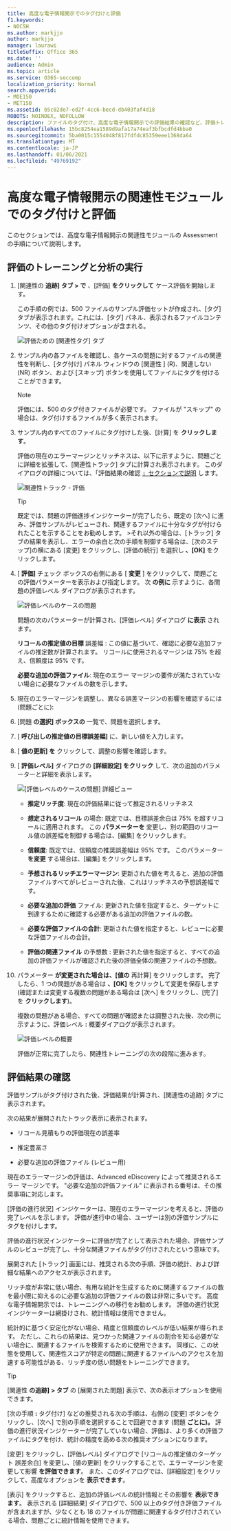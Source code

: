 ```yaml
---
title: 高度な電子情報開示でのタグ付けと評価
f1.keywords:
- NOCSH
ms.author: markjjo
author: markjjo
manager: laurawi
titleSuffix: Office 365
ms.date: ''
audience: Admin
ms.topic: article
ms.service: O365-seccomp
localization_priority: Normal
search.appverid:
- MOE150
- MET150
ms.assetid: b5c82de7-ed2f-4cc6-becd-db403faf4d18
ROBOTS: NOINDEX, NOFOLLOW
description: ファイルのタグ付け、高度な電子情報開示での評価結果の確認など、評価トレーニングを実行する手順を確認します。
ms.openlocfilehash: 15bc8254ea1589d9afa17a74eaf3bfbcdfd4bba0
ms.sourcegitcommit: 5ba0015c1554048f817fdfdc85359eee1368da64
ms.translationtype: MT
ms.contentlocale: ja-JP
ms.lasthandoff: 01/06/2021
ms.locfileid: "49769192"
---
```

# <a name="tagging-and-assessment-in-the-relevance-module-in-advanced-ediscovery"></a>高度な電子情報開示の関連性モジュールでのタグ付けと評価
  
このセクションでは、高度な電子情報開示の関連性モジュールの Assessment の手順について説明します。
  
## <a name="performing-assessment-training-and-analysis"></a>評価のトレーニングと分析の実行

1. [関連性の **追跡] タブ \> で** 、[評価] **をクリックして** ケース評価を開始します。

    この手順の例では、500 ファイルのサンプル評価セットが作成され、[タグ]タブが表示されます。これには、[タグ] パネル、表示されるファイルコンテンツ、その他のタグ付けオプションが含まれる。 

    ![評価ための [関連性タグ] タブ](../media/c8acf891-b1cd-4344-816c-eabb8cbbe742.png)
  
2. サンプル内の各ファイルを確認し、各ケースの問題に対するファイルの関連性を判断し、[タグ付け] パネル ウィンドウの [関連性 ] (R)、関連しない (NR) ボタン、および [スキップ] ボタンを使用してファイルにタグを付けることができます。  

    > [!NOTE]
    >  評価には、500 のタグ付きファイルが必要です。 ファイルが "スキップ" の場合は、タグ付けするファイルが多く表示されます。 
  
3. サンプル内のすべてのファイルにタグ付けした後、[計算] を **クリックします**。

    評価の現在のエラーマージンとリッチネスは、以下に示すように、問題ごとに詳細を拡張して、[関連性トラック] タブに計算され表示されます。 このダイアログの詳細については、「評価結果の確認 [」セクションで説明](#reviewing-assessment-results) します。

    ![関連性トラック - 評価](../media/da911ba5-8678-40d6-9ad5-fd0b058355c1.png)
  
    > [!TIP]
    > 既定では、問題の評価進捗インジケーターが完了したら、既定の [次へ] に進み、評価サンプルがレビューされ、関連するファイルに十分なタグが付けられたことを示することをお勧めします。 >それ以外の場合は、[トラック] タブの結果を表示し、エラーの余白と次の手順を制御する場合は、[次のステップ]の横にある [変更] をクリックし、[評価の続行] を選択し **、[OK]** をクリックします。  
  
4. [ **評価]** チェック ボックスの右側にある [ **変更** ] をクリックして、問題ごとの評価パラメーターを表示および指定します。 次 **の例に** 示すように、各問題の評価レベル ダイアログが表示されます。 

    ![評価レベルのケースの問題](../media/b7113fef-d125-4617-ae1b-c9eb0bf79aec.png)
  
    問題の次のパラメーターが計算され、[評価レベル] ダイアログ **に表示** されます。 

    **リコールの推定値の目標** 誤差幅 : この値に基づいて、確認に必要な追加ファイルの推定数が計算されます。 リコールに使用されるマージンは 75% を超え、信頼度は 95% です。

    **必要な追加の評価ファイル**: 現在のエラー マージンの要件が満たされていない場合に必要なファイルの数を示します。 

5. 現在のエラーマージンを調整し、異なる誤差マージンの影響を確認するには (問題ごとに):

6. [問題 **の選択] ボックスの** 一覧で、問題を選択します。 

7. [ **呼び出しの推定値の目標誤差幅]** に、新しい値を入力します。

8. [ **値の更新] を** クリックして、調整の影響を確認します。 

9. [ **評価レベル]** ダイアログの **[詳細設定] をクリック** して、次の追加のパラメーターと詳細を表示します。 

    ![[評価レベルのケースの問題] 詳細ビュー](../media/577d7e0e-95df-48c2-9dec-bdeab5e801d8.png)
  
    - **推定リッチ度**: 現在の評価結果に従って推定されるリッチネス

    - **想定されるリコール** の場合: 既定では、目標誤差余白は 75% を超すリコールに適用されます。 この **パラメーターを** 変更し、別の範囲のリコール値の誤差幅を制御する場合は、[編集] をクリックします。 

    - **信頼度**: 既定では、信頼度の推奨誤差幅は 95% です。 このパラメーター **を変更** する場合は、[編集] をクリックします。

    - **予想されるリッチエラーマージン**: 更新された値を考えると、追加の評価ファイルすべてがレビューされた後、これはリッチネスの予想誤差幅です。

    - **必要な追加の評価** ファイル: 更新された値を指定すると、ターゲットに到達するために確認する必要がある追加の評価ファイルの数。

    - **必要な評価ファイルの合計**: 更新された値を指定すると、レビューに必要な評価ファイルの合計。

    - **評価の関連ファイル** の予想数 : 更新された値を指定すると、すべての追加の評価ファイルが確認された後の評価全体の関連ファイルの予想数。

10. パラメーター **が変更された場合は、[値の** 再計算] をクリックします。 完了したら、1 つの問題がある場合は **、[OK]** をクリックして変更を保存します (確認または変更する複数の問題がある場合は [次へ] をクリックし、[完了] を **クリックします**)。 

    複数の問題がある場合、すべての問題が確認または調整された後、次の例に示すように、評価レベル **:** 概要ダイアログが表示されます。 

    ![評価レベルの概要](../media/4997b46d-10a5-4abc-b3b2-7b75a370eb9e.png)
  
    評価が正常に完了したら、関連性トレーニングの次の段階に進みます。

## <a name="reviewing-assessment-results"></a>評価結果の確認

評価サンプルがタグ付けされた後、評価結果が計算され、[関連性の追跡] タブに表示されます。
  
次の結果が展開されたトラック表示に表示されます。
  
- リコール見積もりの評価現在の誤差率

- 推定豊富さ

- 必要な追加の評価ファイル (レビュー用)

現在のエラーマージンの評価は、Advanced eDiscovery によって推奨されるエラー マージンです。 "必要な追加の評価ファイル" に表示される番号は、その推奨事項に対応します。
  
[評価の進行状況] インジケーターは、現在のエラーマージンを考えると、評価の完了レベルを示します。 評価が進行中の場合、ユーザーは別の評価サンプルにタグを付けします。
  
評価の進行状況インジケーターに評価が完了として表示された場合、評価サンプルのレビューが完了し、十分な関連ファイルがタグ付けされたという意味です。 
  
展開された [トラック] 画面には、推奨される次の手順、評価の統計、および詳細な結果へのアクセスが表示されます。
  
リッチ度が非常に低い場合、有用な統計を生成するために関連するファイルの数を最小限に抑えるのに必要な追加の評価ファイルの数は非常に多いです。 高度な電子情報開示では、トレーニングへの移行をお勧めします。 評価の進行状況インジケーターは網掛けされ、統計情報は使用できません。
  
統計的に基づく安定化がない場合、精度と信頼度のレベルが低い結果が得られます。 ただし、これらの結果は、見つかった関連ファイルの割合を知る必要がない場合に、関連するファイルを検索するために使用できます。 同様に、この状態を使用して、関連性スコアが特定の問題に関連するファイルへのアクセスを加速する可能性がある、リッチ度の低い問題をトレーニングできます。
  
> [!TIP]
> [関連性 **の追跡] \> タブ** の [展開された問題] 表示で、次の表示オプションを使用できます。 
> 
> [次の手順 **:** タグ付け] などの推奨される次の手順は、右側の [変更] ボタンをクリックし、[次へ] で別の手順を選択することで回避できます (問題 **ごとに)。** 評価の進行状況インジケーターが完了していない場合、評価は、より多くの評価ファイルにタグを付け、統計の精度を高める次の推奨オプションになります。 
> 
> [変更] をクリックし、[評価レベル] ダイアログで [リコールの推定値のターゲット 誤差余白] を変更し、[値の更新] をクリックすることで、エラーマージンを変更して影響 **を評価できます**。  また、このダイアログでは、[詳細設定] をクリックして、高度なオプションを **表示できます**。 
> 
> [表示] をクリックすると、追加の評価レベルの統計情報とその影響を **表示できます**。 表示される [詳細結果] ダイアログで、500 以上のタグ付き評価ファイルが含まれますが、少なくとも 18 のファイルが問題に関連するタグ付けされている場合、問題ごとに統計情報を使用できます。 
